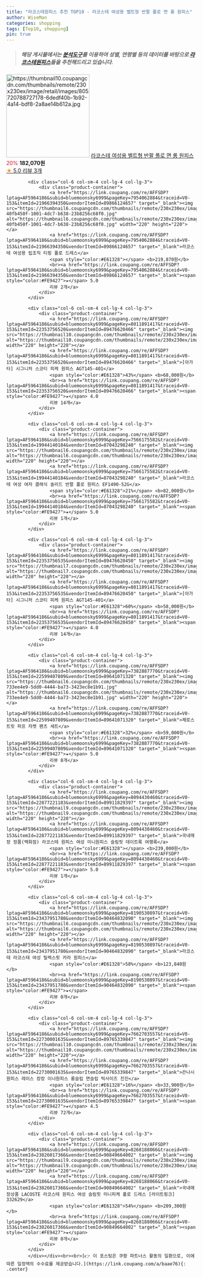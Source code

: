 ```yaml
---
title: "라코스테원피스 추천 TOP10 - 라코스테 여성용 벨트형 반팔 폴로 면 롱 원피스"
author: WiseMan
categories: shopping
tags: [Top10, shopping]
pin: true
---
```


> ##### 해당 게시물에서는 [**분석도구**](https://itemscout.io/)를 이용하여 **성별**, **연령별** 등의 데이터를 바탕으로 [**라코스테원피스**](https://link.coupang.com/a/baae76)들을 추천해드리고 있습니다.
<div class="container"><div class="row">
            <div class="col-6 col-sm-4 col-lg-4 col-lg-3">
                <div class="product-container">
                    <a href="https://link.coupang.com/re/AFFSDP?lptag=AF5964186&subid=bluemoonsky6999&pageKey=8072882886&traceid=V0-153&itemId=22831369471&vendorItemId=89866126174" target="_blank"><img src="https://thumbnail10.coupangcdn.com/thumbnails/remote/230x230ex/image/retail/images/805720788727178-6dedf40b-1b92-4a14-bdf8-2a8ae14b612a.jpg" alt="https://thumbnail10.coupangcdn.com/thumbnails/remote/230x230ex/image/retail/images/805720788727178-6dedf40b-1b92-4a14-bdf8-2a8ae14b612a.jpg" width="220" height="220"></a>
                    <a href="https://link.coupang.com/re/AFFSDP?lptag=AF5964186&subid=bluemoonsky6999&pageKey=8072882886&traceid=V0-153&itemId=22831369471&vendorItemId=89866126174" target="_blank">라코스테 여성용 벨트형 반팔 폴로 면 롱 원피스</a>
                    <span style="color:#E61328">20%</span> <b>182,070원</b>
                    <br><a href="https://link.coupang.com/re/AFFSDP?lptag=AF5964186&subid=bluemoonsky6999&pageKey=8072882886&traceid=V0-153&itemId=22831369471&vendorItemId=89866126174" target="_blank"><span style="color:#FE9427">★</span> 5.0
                    리뷰 3개</a>
                </div>
            </div>
            
            <div class="col-6 col-sm-4 col-lg-4 col-lg-3">
                <div class="product-container">
                    <a href="https://link.coupang.com/re/AFFSDP?lptag=AF5964186&subid=bluemoonsky6999&pageKey=7954062884&traceid=V0-153&itemId=21966394350&vendorItemId=89866124657" target="_blank"><img src="https://thumbnail6.coupangcdn.com/thumbnails/remote/230x230ex/image/retail/images/1343790328620948-40fb450f-1001-4dc7-b638-23b8256c68f0.jpg" alt="https://thumbnail6.coupangcdn.com/thumbnails/remote/230x230ex/image/retail/images/1343790328620948-40fb450f-1001-4dc7-b638-23b8256c68f0.jpg" width="220" height="220"></a>
                    <a href="https://link.coupang.com/re/AFFSDP?lptag=AF5964186&subid=bluemoonsky6999&pageKey=7954062884&traceid=V0-153&itemId=21966394350&vendorItemId=89866124657" target="_blank">라코스테 여성용 립조직 티핑 폴로 드레스</a>
                    <span style="color:#E61328"></span> <b>219,870원</b>
                    <br><a href="https://link.coupang.com/re/AFFSDP?lptag=AF5964186&subid=bluemoonsky6999&pageKey=7954062884&traceid=V0-153&itemId=21966394350&vendorItemId=89866124657" target="_blank"><span style="color:#FE9427">★</span> 5.0
                    리뷰 2개</a>
                </div>
            </div>
            
            <div class="col-6 col-sm-4 col-lg-4 col-lg-3">
                <div class="product-container">
                    <a href="https://link.coupang.com/re/AFFSDP?lptag=AF5964186&subid=bluemoonsky6999&pageKey=8011891417&traceid=V0-153&itemId=22353756520&vendorItemId=89476620466" target="_blank"><img src="https://thumbnail10.coupangcdn.com/thumbnails/remote/230x230ex/image/vendor_inventory/4ba0/da6a27e9ec1d7e9710d5d75f580c3d5e43a46e2c2281d2a0781dfd60121c.jpg" alt="https://thumbnail10.coupangcdn.com/thumbnails/remote/230x230ex/image/vendor_inventory/4ba0/da6a27e9ec1d7e9710d5d75f580c3d5e43a46e2c2281d2a0781dfd60121c.jpg" width="220" height="220"></a>
                    <a href="https://link.coupang.com/re/AFFSDP?lptag=AF5964186&subid=bluemoonsky6999&pageKey=8011891417&traceid=V0-153&itemId=22353756520&vendorItemId=89476620466" target="_blank">[아가타] 시그니처 스코티 피케 원피스 AGT145-401</a>
                    <span style="color:#E61328">43%</span> <b>68,000원</b>
                    <br><a href="https://link.coupang.com/re/AFFSDP?lptag=AF5964186&subid=bluemoonsky6999&pageKey=8011891417&traceid=V0-153&itemId=22353756520&vendorItemId=89476620466" target="_blank"><span style="color:#FE9427">★</span> 4.0
                    리뷰 14개</a>
                </div>
            </div>
            
            <div class="col-6 col-sm-4 col-lg-4 col-lg-3">
                <div class="product-container">
                    <a href="https://link.coupang.com/re/AFFSDP?lptag=AF5964186&subid=bluemoonsky6999&pageKey=7566175582&traceid=V0-153&itemId=19944140184&vendorItemId=87043298240" target="_blank"><img src="https://thumbnail6.coupangcdn.com/thumbnails/remote/230x230ex/image/vendor_inventory/6f7a/eeed3601d7dfe2a0df625856e8a136219a31799e841c619521c23de5daa3.jpg" alt="https://thumbnail6.coupangcdn.com/thumbnails/remote/230x230ex/image/vendor_inventory/6f7a/eeed3601d7dfe2a0df625856e8a136219a31799e841c619521c23de5daa3.jpg" width="220" height="220"></a>
                    <a href="https://link.coupang.com/re/AFFSDP?lptag=AF5964186&subid=bluemoonsky6999&pageKey=7566175582&traceid=V0-153&itemId=19944140184&vendorItemId=87043298240" target="_blank">라코스테 여성 여자 클래식 솔리드 반팔 폴로 원피스 EF1490-52G</a>
                    <span style="color:#E61328">21%</span> <b>82,000원</b>
                    <br><a href="https://link.coupang.com/re/AFFSDP?lptag=AF5964186&subid=bluemoonsky6999&pageKey=7566175582&traceid=V0-153&itemId=19944140184&vendorItemId=87043298240" target="_blank"><span style="color:#FE9427">★</span> 5.0
                    리뷰 1개</a>
                </div>
            </div>
            
            <div class="col-6 col-sm-4 col-lg-4 col-lg-3">
                <div class="product-container">
                    <a href="https://link.coupang.com/re/AFFSDP?lptag=AF5964186&subid=bluemoonsky6999&pageKey=8011891417&traceid=V0-153&itemId=22353756535&vendorItemId=89476620450" target="_blank"><img src="https://thumbnail7.coupangcdn.com/thumbnails/remote/230x230ex/image/vendor_inventory/4834/4cc720d1044866874198142fa27f1875d7480e1f807080ae280dbdf9cb81.jpg" alt="https://thumbnail7.coupangcdn.com/thumbnails/remote/230x230ex/image/vendor_inventory/4834/4cc720d1044866874198142fa27f1875d7480e1f807080ae280dbdf9cb81.jpg" width="220" height="220"></a>
                    <a href="https://link.coupang.com/re/AFFSDP?lptag=AF5964186&subid=bluemoonsky6999&pageKey=8011891417&traceid=V0-153&itemId=22353756535&vendorItemId=89476620450" target="_blank">[아가타] 시그니처 스코티 피케 원피스 AGT145-401</a>
                    <span style="color:#E61328">60%</span> <b>58,000원</b>
                    <br><a href="https://link.coupang.com/re/AFFSDP?lptag=AF5964186&subid=bluemoonsky6999&pageKey=8011891417&traceid=V0-153&itemId=22353756535&vendorItemId=89476620450" target="_blank"><span style="color:#FE9427">★</span> 4.0
                    리뷰 14개</a>
                </div>
            </div>
            
            <div class="col-6 col-sm-4 col-lg-4 col-lg-3">
                <div class="product-container">
                    <a href="https://link.coupang.com/re/AFFSDP?lptag=AF5964186&subid=bluemoonsky6999&pageKey=7382887770&traceid=V0-153&itemId=22599407809&vendorItemId=89641071320" target="_blank"><img src="https://thumbnail6.coupangcdn.com/thumbnails/remote/230x230ex/image/retail/images/86309815079392-733ee4e9-5dd0-4444-ba73-3423ec8e1b91.jpg" alt="https://thumbnail6.coupangcdn.com/thumbnails/remote/230x230ex/image/retail/images/86309815079392-733ee4e9-5dd0-4444-ba73-3423ec8e1b91.jpg" width="220" height="220"></a>
                    <a href="https://link.coupang.com/re/AFFSDP?lptag=AF5964186&subid=bluemoonsky6999&pageKey=7382887770&traceid=V0-153&itemId=22599407809&vendorItemId=89641071320" target="_blank">제로스트릿 퍼프 자켓 팬츠 세트</a>
                    <span style="color:#E61328">32%</span> <b>59,000원</b>
                    <br><a href="https://link.coupang.com/re/AFFSDP?lptag=AF5964186&subid=bluemoonsky6999&pageKey=7382887770&traceid=V0-153&itemId=22599407809&vendorItemId=89641071320" target="_blank"><span style="color:#FE9427">★</span> 5.0
                    리뷰 8개</a>
                </div>
            </div>
            
            <div class="col-6 col-sm-4 col-lg-4 col-lg-3">
                <div class="product-container">
                    <a href="https://link.coupang.com/re/AFFSDP?lptag=AF5964186&subid=bluemoonsky6999&pageKey=8094430460&traceid=V0-153&itemId=22877221183&vendorItemId=89911829397" target="_blank"><img src="https://thumbnail9.coupangcdn.com/thumbnails/remote/230x230ex/image/vendor_inventory/c107/b876f9a891a593418ab1a61e7861e41711ca891b831acb389368bb4a6e3e.jpg" alt="https://thumbnail9.coupangcdn.com/thumbnails/remote/230x230ex/image/vendor_inventory/c107/b876f9a891a593418ab1a61e7861e41711ca891b831acb389368bb4a6e3e.jpg" width="220" height="220"></a>
                    <a href="https://link.coupang.com/re/AFFSDP?lptag=AF5964186&subid=bluemoonsky6999&pageKey=8094430460&traceid=V0-153&itemId=22877221183&vendorItemId=89911829397" target="_blank">국내매장 정품(백화점) 라코스테 원피스 여성 미니원피스 슬림핏 데이트룩 여행룩</a>
                    <span style="color:#E61328"></span> <b>239,000원</b>
                    <br><a href="https://link.coupang.com/re/AFFSDP?lptag=AF5964186&subid=bluemoonsky6999&pageKey=8094430460&traceid=V0-153&itemId=22877221183&vendorItemId=89911829397" target="_blank"><span style="color:#FE9427">★</span> 5.0
                    리뷰 1개</a>
                </div>
            </div>
            
            <div class="col-6 col-sm-4 col-lg-4 col-lg-3">
                <div class="product-container">
                    <a href="https://link.coupang.com/re/AFFSDP?lptag=AF5964186&subid=bluemoonsky6999&pageKey=8190530897&traceid=V0-153&itemId=23437951780&vendorItemId=90464832090" target="_blank"><img src="https://thumbnail6.coupangcdn.com/thumbnails/remote/230x230ex/image/vendor_inventory/c79f/59fc27e9167968362b0b4207741571ee48b0c6ea62ca625eec541d13baf7.jpg" alt="https://thumbnail6.coupangcdn.com/thumbnails/remote/230x230ex/image/vendor_inventory/c79f/59fc27e9167968362b0b4207741571ee48b0c6ea62ca625eec541d13baf7.jpg" width="220" height="220"></a>
                    <a href="https://link.coupang.com/re/AFFSDP?lptag=AF5964186&subid=bluemoonsky6999&pageKey=8190530897&traceid=V0-153&itemId=23437951780&vendorItemId=90464832090" target="_blank">라코스테 라코스테 여성 릴렉스핏 카라 원피스</a>
                    <span style="color:#E61328">58%</span> <b>123,840원</b>
                    <br><a href="https://link.coupang.com/re/AFFSDP?lptag=AF5964186&subid=bluemoonsky6999&pageKey=8190530897&traceid=V0-153&itemId=23437951780&vendorItemId=90464832090" target="_blank"><span style="color:#FE9427">★</span> 
                    리뷰 0개</a>
                </div>
            </div>
            
            <div class="col-6 col-sm-4 col-lg-4 col-lg-3">
                <div class="product-container">
                    <a href="https://link.coupang.com/re/AFFSDP?lptag=AF5964186&subid=bluemoonsky6999&pageKey=7662703557&traceid=V0-153&itemId=22730001635&vendorItemId=89765339847" target="_blank"><img src="https://thumbnail10.coupangcdn.com/thumbnails/remote/230x230ex/image/vendor_inventory/9a10/141a8ad38f2ab93adb0e593ece195d5e8764b2795d248a40be159bfcacf9.jpg" alt="https://thumbnail10.coupangcdn.com/thumbnails/remote/230x230ex/image/vendor_inventory/9a10/141a8ad38f2ab93adb0e593ece195d5e8764b2795d248a40be159bfcacf9.jpg" width="220" height="220"></a>
                    <a href="https://link.coupang.com/re/AFFSDP?lptag=AF5964186&subid=bluemoonsky6999&pageKey=7662703557&traceid=V0-153&itemId=22730001635&vendorItemId=89765339847" target="_blank">끈나시원피스 레이스 캉캉 이너원피스 롱슬립 면슬립 빅사이즈 진진</a>
                    <span style="color:#E61328">16%</span> <b>33,900원</b>
                    <br><a href="https://link.coupang.com/re/AFFSDP?lptag=AF5964186&subid=bluemoonsky6999&pageKey=7662703557&traceid=V0-153&itemId=22730001635&vendorItemId=89765339847" target="_blank"><span style="color:#FE9427">★</span> 4.5
                    리뷰 72개</a>
                </div>
            </div>
            
            <div class="col-6 col-sm-4 col-lg-4 col-lg-3">
                <div class="product-container">
                    <a href="https://link.coupang.com/re/AFFSDP?lptag=AF5964186&subid=bluemoonsky6999&pageKey=8268188066&traceid=V0-153&itemId=23826017366&vendorItemId=90849664002" target="_blank"><img src="https://thumbnail9.coupangcdn.com/thumbnails/remote/230x230ex/image/vendor_inventory/8789/eac37259321cb3abcdb44ff26ac842215a384c940feedf914f5ad244c1f8.jpg" alt="https://thumbnail9.coupangcdn.com/thumbnails/remote/230x230ex/image/vendor_inventory/8789/eac37259321cb3abcdb44ff26ac842215a384c940feedf914f5ad244c1f8.jpg" width="220" height="220"></a>
                    <a href="https://link.coupang.com/re/AFFSDP?lptag=AF5964186&subid=bluemoonsky6999&pageKey=8268188066&traceid=V0-153&itemId=23826017366&vendorItemId=90849664002" target="_blank">국내매장상품 LACOSTE 라코스테 원피스 여성 슬림핏 미니피케 폴로 드레스 [라이트핑크] 332629</a>
                    <span style="color:#E61328">54%</span> <b>209,300원</b>
                    <br><a href="https://link.coupang.com/re/AFFSDP?lptag=AF5964186&subid=bluemoonsky6999&pageKey=8268188066&traceid=V0-153&itemId=23826017366&vendorItemId=90849664002" target="_blank"><span style="color:#FE9427">★</span> 
                    리뷰 0개</a>
                </div>
            </div>
            </div></div><br><br>[👉 이 포스팅은 쿠팡 파트너스 활동의 일환으로, 이에 따른 일정액의 수수료를 제공받습니다.](https://link.coupang.com/a/baae76){: .center}